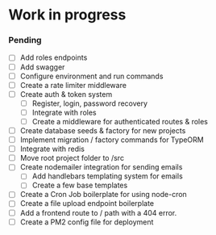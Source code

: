 # Work in progress

### Pending

- [ ] Add roles endpoints
- [ ] Add swagger
- [ ] Configure environment and run commands
- [ ] Create a rate limiter middleware
- [ ] Create auth & token system
    - [ ] Register, login, password recovery
    - [ ] Integrate with roles
    - [ ] Create a middleware for authenticated routes & roles
- [ ] Create database seeds & factory for new projects
- [ ] Implement migration / factory commands for TypeORM
- [ ] Integrate with redis
- [ ] Move root project folder to /src
- [ ] Create nodemailer integration for sending emails
    - [ ] Add handlebars templating system for emails
    - [ ] Create a few base templates
- [ ] Create a Cron Job boilerplate  for using node-cron
- [ ] Create a file upload endpoint boilerplate
- [ ] Add a frontend route to / path with a 404 error.
- [ ] Create a PM2 config file for deployment